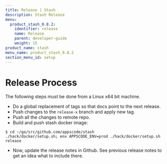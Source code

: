 ```yaml
---
title: Release | Stash
description: Stash Release
menu:
  product_stash_0.8.2:
    identifier: release
    name: Release
    parent: developer-guide
    weight: 15
product_name: stash
menu_name: product_stash_0.8.2
section_menu_id: setup
---
```

# Release Process

The following steps must be done from a Linux x64 bit machine.

- Do a global replacement of tags so that docs point to the next release.
- Push changes to the `release-x` branch and apply new tag.
- Push all the changes to remote repo.
- Build and push stash docker image:
```console
$ cd ~/go/src/github.com/appscode/stash
./hack/docker/setup.sh; env APPSCODE_ENV=prod ./hack/docker/setup.sh release
```

- Now, update the release notes in Github. See previous release notes to get an idea what to include there.

